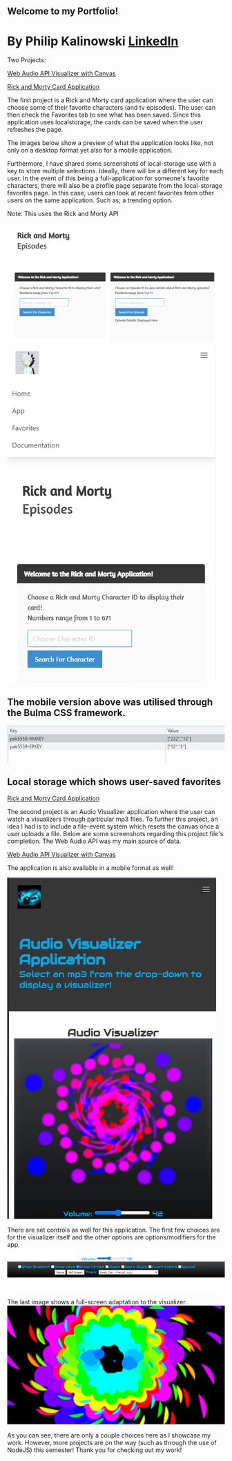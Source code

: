 ## Welcome to my Portfolio!
# By Philip Kalinowski [LinkedIn](https://www.linkedin.com/in/philip-kalinowski427/)


Two Projects: 

[Web Audio API Visualizer with Canvas](https://people.rit.edu/pak5559/projects/FinalProject/app.html)

[Rick and Morty Card Application](https://people.rit.edu/pak5559/projects/Project2/app.html)

The first project is a Rick and Morty card application where the user can choose some of their favorite characters (and tv episodes). The user can then check the Favorites tab to see what has been saved. Since this application uses localstorage, the cards can be saved when the user refreshes the page.

The images below show a preview of what the application looks like, not only on a desktop format yet also for a mobile application.

Furthermore, I have shared some screenshots of local-storage use with a key to store multiple selections. Ideally, there will be a different key for each user. In the event of this being a full-application for someone's favorite characters, there will also be a profile page separate from the local-storage favorites page. In this case, users can look at recent favorites from other users on the same application. Such as; a trending option.

Note: This uses the Rick and Morty API

![](images/desktopApp.png)
![](images/mobileApp.png)

## The mobile version above was utilised through the Bulma CSS framework.

![](images/localStorage.png)

## Local storage which shows user-saved favorites

[Rick and Morty Card Application](https://people.rit.edu/pak5559/projects/Project2/app.html)


The second project is an Audio Visualizer application where the user can watch a visualizers through particular mp3 files. To further this project, an idea I had is to include a file-event system which resets the canvas once a user uploads a file. Below are some screenshots regarding this project file's completion. The Web Audio API was my main source of data. 

[Web Audio API Visualizer with Canvas](https://people.rit.edu/pak5559/projects/FinalProject/app.html)

The application is also available in a mobile format as well!

![](images/mobileAudioApp.png)



There are set controls as well for this application. The first few choices are for the visualizer itself and the other options are options/modifiers for the app.
![](images/controlsAudio.png)



The last image shows a full-screen adaptation to the visualizer.
![](images/fullScreenAudio.png)



As you can see, there are only a couple choices here as I showcase my work. However, more projects are on the way (such as through the use of NodeJS) this semester!
Thank you for checking out my work!

